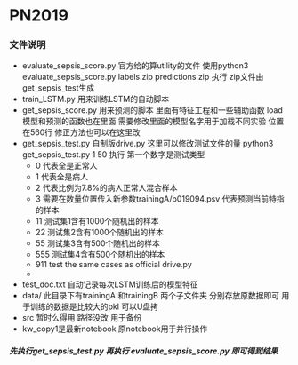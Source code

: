 # PN2019

### 文件说明

- evaluate_sepsis_score.py 官方给的算utility的文件 使用python3 evaluate_sepsis_score.py labels.zip predictions.zip 执行 zip文件由get_sepsis_test生成
- train_LSTM.py 用来训练LSTM的自动脚本 
- get_sepsis_score.py 用来预测的脚本 里面有特征工程和一些辅助函数 load模型和预测的函数也在里面 需要修改里面的模型名字用于加载不同实验 位置在560行 修正方法也可以在这里改
- get_sepsis_test.py 自制版drive.py 这里可以修改测试文件的量 python3 get_sepsis_test.py 1 50 执行 第一个数字是测试类型 
    - 0 代表全是正常人 
    - 1 代表全是病人 
    - 2 代表比例为7.8%的病人正常人混合样本 
    - 3 需要在数量位置传入新参数trainingA/p019094.psv 代表预测当前特指的样本
    - 11 测试集1含有1000个随机出的样本
    - 22 测试集2含有1000个随机出的样本
    - 55 测试集3含有500个随机出的样本
    - 555 测试集4含有500个随机出的样本
    - 911 test the same cases as official drive.py
    - 
- test_doc.txt 自动记录每次LSTM训练后的模型特征
- data/ 此目录下有trainingA 和trainingB 两个子文件夹 分别存放原数据即可 用于训练的数据是比较大的pkl 可以U盘拷
- src 暂时么得用 路径没改 用于备份
- kw_copy1是最新notebook 原notebook用于并行操作

##### 先执行get_sepsis_test.py 再执行 evaluate_sepsis_score.py 即可得到结果
